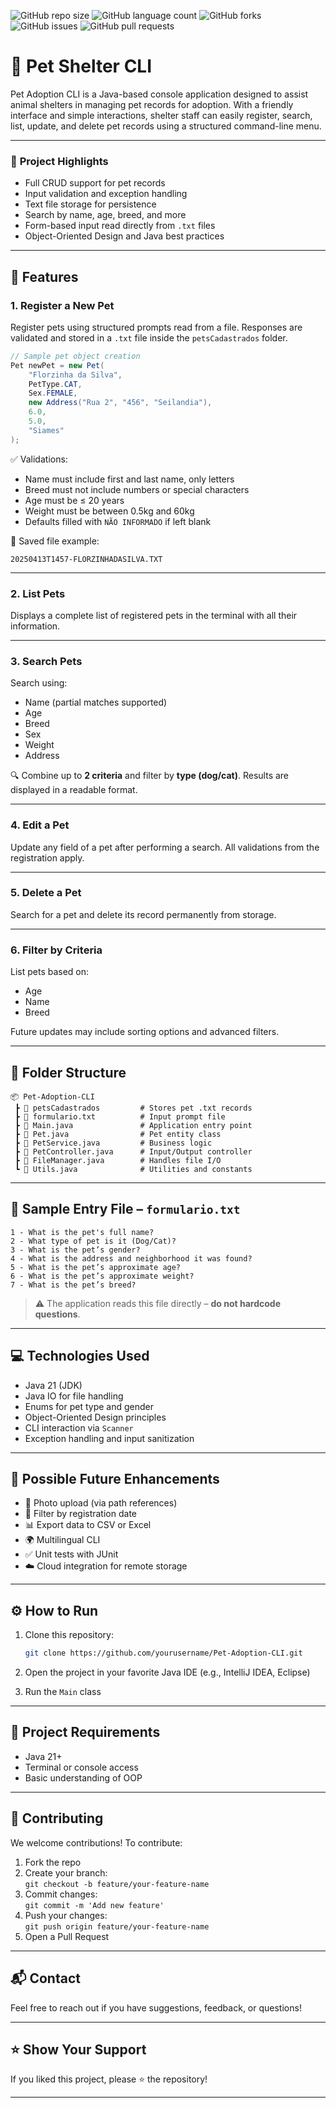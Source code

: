 
![GitHub repo size](https://img.shields.io/github/repo-size/yourusername/Pet-Adoption-CLI?style=for-the-badge)
![GitHub language count](https://img.shields.io/github/languages/count/yourusername/Pet-Adoption-CLI?style=for-the-badge)
![GitHub forks](https://img.shields.io/github/forks/yourusername/Pet-Adoption-CLI?style=for-the-badge)
![GitHub issues](https://img.shields.io/github/issues/yourusername/Pet-Adoption-CLI?style=for-the-badge)
![GitHub pull requests](https://img.shields.io/github/issues-pr/yourusername/Pet-Adoption-CLI?style=for-the-badge)

# 🐾 **Pet Shelter CLI**

Pet Adoption CLI is a Java-based console application designed to assist animal shelters in managing pet records for adoption. With a friendly interface and simple interactions, shelter staff can easily register, search, list, update, and delete pet records using a structured command-line menu.

---

### 📌 **Project Highlights**

- Full CRUD support for pet records
- Input validation and exception handling
- Text file storage for persistence
- Search by name, age, breed, and more
- Form-based input read directly from `.txt` files
- Object-Oriented Design and Java best practices

---

## 🚀 **Features**

### 1. Register a New Pet
Register pets using structured prompts read from a file. Responses are validated and stored in a `.txt` file inside the `petsCadastrados` folder.

```java
// Sample pet object creation
Pet newPet = new Pet(
    "Florzinha da Silva",
    PetType.CAT,
    Sex.FEMALE,
    new Address("Rua 2", "456", "Seilandia"),
    6.0,
    5.0,
    "Siames"
);
```

✅ Validations:
- Name must include first and last name, only letters
- Breed must not include numbers or special characters
- Age must be ≤ 20 years
- Weight must be between 0.5kg and 60kg
- Defaults filled with `NÃO INFORMADO` if left blank

📝 Saved file example:
```
20250413T1457-FLORZINHADASILVA.TXT
```

---

### 2. List Pets
Displays a complete list of registered pets in the terminal with all their information.

---

### 3. Search Pets
Search using:
- Name (partial matches supported)
- Age
- Breed
- Sex
- Weight
- Address

🔍 Combine up to **2 criteria** and filter by **type (dog/cat)**. Results are displayed in a readable format.

---

### 4. Edit a Pet
Update any field of a pet after performing a search. All validations from the registration apply.

---

### 5. Delete a Pet
Search for a pet and delete its record permanently from storage.

---

### 6. Filter by Criteria
List pets based on:
- Age
- Name
- Breed

Future updates may include sorting options and advanced filters.

---

## 📂 **Folder Structure**

```
📦 Pet-Adoption-CLI
 ┣ 📂 petsCadastrados         # Stores pet .txt records
 ┣ 📄 formulario.txt          # Input prompt file
 ┣ 📄 Main.java               # Application entry point
 ┣ 📄 Pet.java                # Pet entity class
 ┣ 📄 PetService.java         # Business logic
 ┣ 📄 PetController.java      # Input/Output controller
 ┣ 📄 FileManager.java        # Handles file I/O
 ┗ 📄 Utils.java              # Utilities and constants
```

---

## 📄 **Sample Entry File – `formulario.txt`**

```
1 - What is the pet's full name?
2 - What type of pet is it (Dog/Cat)?
3 - What is the pet’s gender?
4 - What is the address and neighborhood it was found?
5 - What is the pet’s approximate age?
6 - What is the pet’s approximate weight?
7 - What is the pet’s breed?
```

> ⚠️ The application reads this file directly – **do not hardcode questions**.

---

## 💻 **Technologies Used**

- Java 21 (JDK)
- Java IO for file handling
- Enums for pet type and gender
- Object-Oriented Design principles
- CLI interaction via `Scanner`
- Exception handling and input sanitization

---

## 🧪 **Possible Future Enhancements**

- 🐶 Photo upload (via path references)
- 📆 Filter by registration date
- 📊 Export data to CSV or Excel
- 🌍 Multilingual CLI
- ✅ Unit tests with JUnit
- ☁️ Cloud integration for remote storage

---

## ⚙️ **How to Run**

1. Clone this repository:
   ```bash
   git clone https://github.com/yourusername/Pet-Adoption-CLI.git
   ```

2. Open the project in your favorite Java IDE (e.g., IntelliJ IDEA, Eclipse)

3. Run the `Main` class

---

## 🔧 **Project Requirements**

- Java 21+
- Terminal or console access
- Basic understanding of OOP

---

## 🤝 **Contributing**

We welcome contributions! To contribute:

1. Fork the repo
2. Create your branch:  
   `git checkout -b feature/your-feature-name`
3. Commit changes:  
   `git commit -m 'Add new feature'`
4. Push your changes:  
   `git push origin feature/your-feature-name`
5. Open a Pull Request

---

## 📬 **Contact**

Feel free to reach out if you have suggestions, feedback, or questions!

---

## ⭐ **Show Your Support**

If you liked this project, please ⭐ the repository!

---
